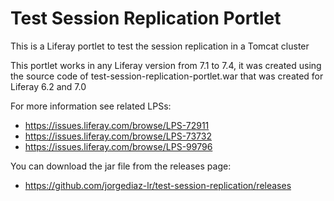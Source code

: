 # Test Session Replication Portlet
This is a Liferay portlet to test the session replication in a Tomcat cluster

This portlet works in any Liferay version from 7.1 to 7.4, it was created using the source code of test-session-replication-portlet.war that was created for Liferay 6.2 and 7.0

For more information see related LPSs:
  - https://issues.liferay.com/browse/LPS-72911
  - https://issues.liferay.com/browse/LPS-73732
  - https://issues.liferay.com/browse/LPS-99796

You can download the jar file from the releases page:
  - https://github.com/jorgediaz-lr/test-session-replication/releases